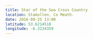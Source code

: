```yaml
---
title: Star of the Sea Cross Country
location: Stamullen, Co Meath.
date: 2016-09-25 13:00
latitude: 53.6214518
longitude: -6.3234359
---
```

